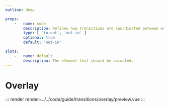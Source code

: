 ```yaml
---
outline: deep

props:
    -   name: mode
        description: Defines how transitions are coordinated between entering and leaving elements.
        type: [ 'in-out', 'out-in' ]
        optional: true
        default: 'out-in'

slots:
    -   name: default
        description: The element that should be animated.
---
```


# Overlay

::: render
render=../../code/guide/transitions/overlay/preview.vue
:::

<FrontmatterDocs/>
